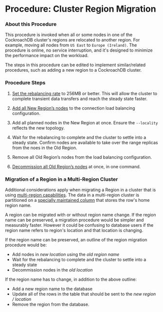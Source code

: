 
# Procedure:  Cluster Region Migration

### About this Procedure

This procedure is invoked when all or some nodes in one of the CockroachDB cluster's regions are relocated to another region. For example, moving all nodes from `US East` to `Europe (Ireland)`. The procedure is online, no service interruption, and it's designed to minimize the performance impact on the workload.

The steps in this procedure can be edited to implement similar/related procedures, such as adding a new region to a CockroachDB cluster.




### Procedure Steps

1. [Set the rebalancing rate](./change-rebalancing-rate.md) to 256MB or better. This will allow the cluster to complete transient data transfers and reach the steady state faster.

   

2. [Add all New Region’s nodes](./node-add.md) to the connection load balancing configuration.

   

3. Add all planned nodes in the New Region at once. Ensure the `--locality` reflects the new topology.

   

4. Wait for the rebalancing to complete and the cluster to settle into a steady state. Confirm nodes are available to take over the range replicas from the noes in the Old Region. 

   

5. Remove all Old Region’s nodes from the load balancing configuration.

   

6. [Decommission all Old Region’s nodes](./node-remove.md) at once, in one command.

   


### Migration of a Region in a Multi-Region Cluster

Additional considerations apply when migrating a Region in a cluster that is using [multi-region capabilities](https://www.cockroachlabs.com/docs/v21.2/multiregion-overview.html). The data in a multi-region cluster is partitioned on a [specially maintained column](https://www.cockroachlabs.com/docs/v21.2/set-locality#crdb_region) that stores the row's home region name.

A region can be migrated with or without region name change. If the region name can be preserved, a migration procedure would be simpler and measurably faster. However it could be confusing to database users if the region name refers to region's location and that location is changing. 

If the region name can be preserved, an outline of the region migration procedure would be:
- Add nodes in *new location* using the *old region name*
- Wait for the rebalancing to complete and the cluster to settle into a steady state
- Decommission nodes in the *old location*

If the region name has to change, in addition to the above outline:
- Add a new region name to the database
- Update all of the rows in the table that should be sent to the *new region / location*
- Remove the region from the database.
